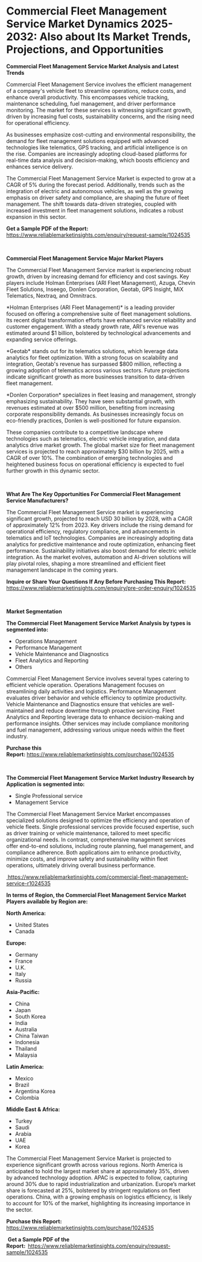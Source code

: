 <p><h1>Commercial Fleet Management Service Market Dynamics 2025-2032: Also about Its Market Trends, Projections, and Opportunities</h1></p><p><strong>Commercial Fleet Management Service Market Analysis and Latest Trends</strong></p>
<p><p>Commercial Fleet Management Service involves the efficient management of a company's vehicle fleet to streamline operations, reduce costs, and enhance overall productivity. This encompasses vehicle tracking, maintenance scheduling, fuel management, and driver performance monitoring. The market for these services is witnessing significant growth, driven by increasing fuel costs, sustainability concerns, and the rising need for operational efficiency.</p><p>As businesses emphasize cost-cutting and environmental responsibility, the demand for fleet management solutions equipped with advanced technologies like telematics, GPS tracking, and artificial intelligence is on the rise. Companies are increasingly adopting cloud-based platforms for real-time data analysis and decision-making, which boosts efficiency and enhances service delivery.</p><p>The Commercial Fleet Management Service Market is expected to grow at a CAGR of 5% during the forecast period. Additionally, trends such as the integration of electric and autonomous vehicles, as well as the growing emphasis on driver safety and compliance, are shaping the future of fleet management. The shift towards data-driven strategies, coupled with increased investment in fleet management solutions, indicates a robust expansion in this sector.</p></p>
<p><strong>Get a Sample PDF of the Report:&nbsp;</strong> <a href="https://www.reliablemarketinsights.com/enquiry/request-sample/1024535?utm_campaign=2181&utm_medium=2&utm_source=Github&utm_content=ia&utm_term=18042025&utm_id=commercial-fleet-management-service">https://www.reliablemarketinsights.com/enquiry/request-sample/1024535</a></p>
<p>&nbsp;</p>
<p><strong>Commercial Fleet Management Service Major Market Players</strong></p>
<p><p>The Commercial Fleet Management Service market is experiencing robust growth, driven by increasing demand for efficiency and cost savings. Key players include Holman Enterprises (ARI Fleet Management), Azuga, Chevin Fleet Solutions, Inseego, Donlen Corporation, Geotab, GPS Insight, MiX Telematics, Nextraq, and Omnitracs.</p><p>*Holman Enterprises (ARI Fleet Management)* is a leading provider focused on offering a comprehensive suite of fleet management solutions. Its recent digital transformation efforts have enhanced service reliability and customer engagement. With a steady growth rate, ARI's revenue was estimated around $1 billion, bolstered by technological advancements and expanding service offerings.</p><p>*Geotab* stands out for its telematics solutions, which leverage data analytics for fleet optimization. With a strong focus on scalability and integration, Geotab's revenue has surpassed $800 million, reflecting a growing adoption of telematics across various sectors. Future projections indicate significant growth as more businesses transition to data-driven fleet management.</p><p>*Donlen Corporation* specializes in fleet leasing and management, strongly emphasizing sustainability. They have seen substantial growth, with revenues estimated at over $500 million, benefiting from increasing corporate responsibility demands. As businesses increasingly focus on eco-friendly practices, Donlen is well-positioned for future expansion.</p><p>These companies contribute to a competitive landscape where technologies such as telematics, electric vehicle integration, and data analytics drive market growth. The global market size for fleet management services is projected to reach approximately $30 billion by 2025, with a CAGR of over 10%. The combination of emerging technologies and heightened business focus on operational efficiency is expected to fuel further growth in this dynamic sector.</p></p>
<p>&nbsp;</p>
<p><strong>What Are The Key Opportunities For Commercial Fleet Management Service Manufacturers?</strong></p>
<p><p>The Commercial Fleet Management Service market is experiencing significant growth, projected to reach USD 30 billion by 2028, with a CAGR of approximately 12% from 2023. Key drivers include the rising demand for operational efficiency, regulatory compliance, and advancements in telematics and IoT technologies. Companies are increasingly adopting data analytics for predictive maintenance and route optimization, enhancing fleet performance. Sustainability initiatives also boost demand for electric vehicle integration. As the market evolves, automation and AI-driven solutions will play pivotal roles, shaping a more streamlined and efficient fleet management landscape in the coming years.</p></p>
<p><strong>Inquire or Share Your Questions If Any Before Purchasing This Report:</strong> <a href="https://www.reliablemarketinsights.com/enquiry/pre-order-enquiry/1024535?utm_campaign=2181&utm_medium=2&utm_source=Github&utm_content=ia&utm_term=18042025&utm_id=commercial-fleet-management-service">https://www.reliablemarketinsights.com/enquiry/pre-order-enquiry/1024535</a></p>
<p>&nbsp;</p>
<p><strong>Market Segmentation</strong></p>
<p><strong>The Commercial Fleet Management Service Market Analysis by types is segmented into:</strong></p>
<p><ul><li>Operations Management</li><li>Performance Management</li><li>Vehicle Maintenance and Diagnostics</li><li>Fleet Analytics and Reporting</li><li>Others</li></ul></p>
<p><p>Commercial Fleet Management Service involves several types catering to efficient vehicle operation. Operations Management focuses on streamlining daily activities and logistics. Performance Management evaluates driver behavior and vehicle efficiency to optimize productivity. Vehicle Maintenance and Diagnostics ensure that vehicles are well-maintained and reduce downtime through proactive servicing. Fleet Analytics and Reporting leverage data to enhance decision-making and performance insights. Other services may include compliance monitoring and fuel management, addressing various unique needs within the fleet industry.</p></p>
<p><strong>Purchase this Report:&nbsp;</strong><a href="https://www.reliablemarketinsights.com/purchase/1024535?utm_campaign=2181&utm_medium=2&utm_source=Github&utm_content=ia&utm_term=18042025&utm_id=commercial-fleet-management-service">https://www.reliablemarketinsights.com/purchase/1024535</a></p>
<p>&nbsp;</p>
<p><strong>The Commercial Fleet Management Service Market Industry Research by Application is segmented into:</strong></p>
<p><ul><li>Single Professional service</li><li>Management Service</li></ul></p>
<p><p>The Commercial Fleet Management Service Market encompasses specialized solutions designed to optimize the efficiency and operation of vehicle fleets. Single professional services provide focused expertise, such as driver training or vehicle maintenance, tailored to meet specific organizational needs. In contrast, comprehensive management services offer end-to-end solutions, including route planning, fuel management, and compliance adherence. Both applications aim to enhance productivity, minimize costs, and improve safety and sustainability within fleet operations, ultimately driving overall business performance.</p></p>
<p><a href="https://www.reliablemarketinsights.com/commercial-fleet-management-service-r1024535?utm_campaign=2181&utm_medium=2&utm_source=Github&utm_content=ia&utm_term=18042025&utm_id=commercial-fleet-management-service">&nbsp;https://www.reliablemarketinsights.com/commercial-fleet-management-service-r1024535</a></p>
<p><strong>In terms of Region, the Commercial Fleet Management Service Market Players available by Region are:</strong></p>
<p>
    <p> <strong> North America: </strong>
        <ul>
            <li>United States</li>
            <li>Canada</li>
        </ul>
        </p> 
    <p> <strong> Europe: </strong>
        <ul>
            <li>Germany</li>
            <li>France</li>
            <li>U.K.</li>
            <li>Italy</li>
            <li>Russia</li>
        </ul>
        </p> 
    <p> <strong> Asia-Pacific: </strong>
        <ul>
            <li>China</li>
            <li>Japan</li>
            <li>South Korea</li>
            <li>India</li>
            <li>Australia</li>
            <li>China Taiwan</li>
            <li>Indonesia</li>
            <li>Thailand</li>
            <li>Malaysia</li>
        </ul>
        </p> 
    <p> <strong> Latin America: </strong>
        <ul>
            <li>Mexico</li>
            <li>Brazil</li>
            <li>Argentina Korea</li>
            <li>Colombia</li>
        </ul>
        </p> 
    <p> <strong> Middle East & Africa: </strong>
        <ul>
            <li>Turkey</li>
            <li>Saudi</li>
            <li>Arabia</li>
            <li>UAE</li>
            <li>Korea</li>
        </ul>
    </p>
    </p>
<p><p>The Commercial Fleet Management Service Market is projected to experience significant growth across various regions. North America is anticipated to hold the largest market share at approximately 35%, driven by advanced technology adoption. APAC is expected to follow, capturing around 30% due to rapid industrialization and urbanization. Europe’s market share is forecasted at 25%, bolstered by stringent regulations on fleet operations. China, with a growing emphasis on logistics efficiency, is likely to account for 10% of the market, highlighting its increasing importance in the sector.</p></p>
<p><strong>Purchase this Report: </strong><a href="https://www.reliablemarketinsights.com/purchase/1024535?utm_campaign=2181&utm_medium=2&utm_source=Github&utm_content=ia&utm_term=18042025&utm_id=commercial-fleet-management-service">https://www.reliablemarketinsights.com/purchase/1024535</a></p>
<p>&nbsp;<strong>Get a Sample PDF of the Report:&nbsp;&nbsp;</strong><a href="https://www.reliablemarketinsights.com/enquiry/request-sample/1024535?utm_campaign=2181&utm_medium=2&utm_source=Github&utm_content=ia&utm_term=18042025&utm_id=commercial-fleet-management-service">https://www.reliablemarketinsights.com/enquiry/request-sample/1024535</a></p>
<p><strong></strong></p>
<p><p></p><p></p><p></p></p>